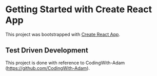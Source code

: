 # Getting Started with Create React App

This project was bootstrapped with [Create React App](https://github.com/facebook/create-react-app).

## Test Driven Development

This project is done with reference to CodingWith-Adam (https://github.com/CodingWith-Adam).